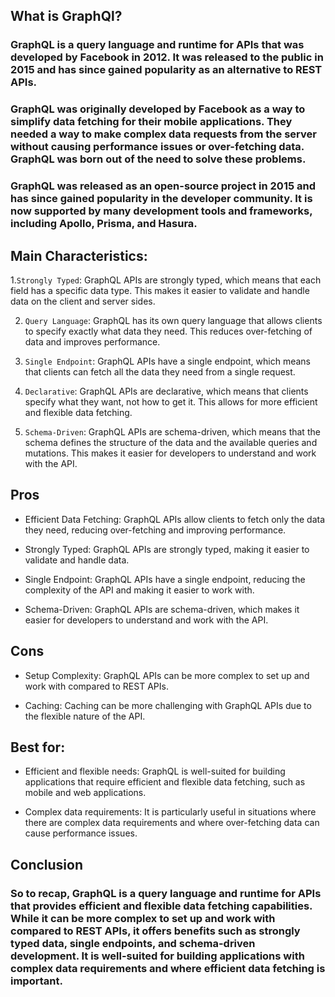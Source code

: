 ## What is GraphQl?

### GraphQL is a query language and runtime for APIs that was developed by Facebook in 2012. It was released to the public in 2015 and has since gained popularity as an alternative to REST APIs.

### GraphQL was originally developed by Facebook as a way to simplify data fetching for their mobile applications. They needed a way to make complex data requests from the server without causing performance issues or over-fetching data. GraphQL was born out of the need to solve these problems.

### GraphQL was released as an open-source project in 2015 and has since gained popularity in the developer community. It is now supported by many development tools and frameworks, including Apollo, Prisma, and Hasura.

## Main Characteristics:

1.`Strongly Typed`: GraphQL APIs are strongly typed, which means that each field has a specific data type. This makes it easier to validate and handle data on the client and server sides.

2. `Query Language`: GraphQL has its own query language that allows clients to specify exactly what data they need. This reduces over-fetching of data and improves performance.

3. `Single Endpoint`: GraphQL APIs have a single endpoint, which means that clients can fetch all the data they need from a single request.

4. `Declarative`: GraphQL APIs are declarative, which means that clients specify what they want, not how to get it. This allows for more efficient and flexible data fetching.

5. `Schema-Driven`: GraphQL APIs are schema-driven, which means that the schema defines the structure of the data and the available queries and mutations. This makes it easier for developers to understand and work with the API.

## Pros

- Efficient Data Fetching: GraphQL APIs allow clients to fetch only the data they need, reducing over-fetching and improving performance.

- Strongly Typed: GraphQL APIs are strongly typed, making it easier to validate and handle data.

- Single Endpoint: GraphQL APIs have a single endpoint, reducing the complexity of the API and making it easier to work with.

- Schema-Driven: GraphQL APIs are schema-driven, which makes it easier for developers to understand and work with the API.

## Cons

- Setup Complexity: GraphQL APIs can be more complex to set up and work with compared to REST APIs.

- Caching: Caching can be more challenging with GraphQL APIs due to the flexible nature of the API.

## Best for:

- Efficient and flexible needs: GraphQL is well-suited for building applications that require efficient and flexible data fetching, such as mobile and web applications.

- Complex data requirements: It is particularly useful in situations where there are complex data requirements and where over-fetching data can cause performance issues.

## Conclusion

### So to recap, GraphQL is a query language and runtime for APIs that provides efficient and flexible data fetching capabilities. While it can be more complex to set up and work with compared to REST APIs, it offers benefits such as strongly typed data, single endpoints, and schema-driven development. It is well-suited for building applications with complex data requirements and where efficient data fetching is important.
